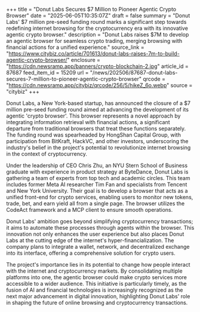 +++
title = "Donut Labs Secures $7 Million to Pioneer Agentic Crypto Browser"
date = "2025-06-05T10:35:07Z"
draft = false
summary = "Donut Labs' $7 million pre-seed funding round marks a significant step towards redefining internet browsing for the cryptocurrency era with its innovative agentic crypto browser."
description = "Donut Labs raises $7M to develop an agentic browser for seamless crypto trading, merging browsing with financial actions for a unified experience."
source_link = "https://www.citybiz.co/article/701613/donut-labs-raises-7m-to-build-agentic-crypto-browser/"
enclosure = "https://cdn.newsramp.app/banners/crypto-blockchain-2.jpg"
article_id = 87687
feed_item_id = 15209
url = "/news/202506/87687-donut-labs-secures-7-million-to-pioneer-agentic-crypto-browser"
qrcode = "https://cdn.newsramp.app/citybiz/qrcode/256/5/hikeZ_6o.webp"
source = "citybiz"
+++

<p>Donut Labs, a New York-based startup, has announced the closure of a $7 million pre-seed funding round aimed at advancing the development of its agentic 'crypto browser'. This browser represents a novel approach by integrating information retrieval with financial actions, a significant departure from traditional browsers that treat these functions separately. The funding round was spearheaded by HongShan Capital Group, with participation from BitKraft, HackVC, and other investors, underscoring the industry's belief in the project's potential to revolutionize internet browsing in the context of cryptocurrency.</p><p>Under the leadership of CEO Chris Zhu, an NYU Stern School of Business graduate with experience in product strategy at ByteDance, Donut Labs is gathering a team of experts from top tech and academic circles. This team includes former Meta AI researcher Tim Fan and specialists from Tencent and New York University. Their goal is to develop a browser that acts as a unified front-end for crypto services, enabling users to monitor new tokens, trade, bet, and earn yield all from a single page. The browser utilizes the CodeAct framework and a MCP client to ensure smooth operations.</p><p>Donut Labs' ambition goes beyond simplifying cryptocurrency transactions; it aims to automate these processes through agents within the browser. This innovation not only enhances the user experience but also places Donut Labs at the cutting edge of the internet's hyper-financialization. The company plans to integrate a wallet, network, and decentralized exchange into its interface, offering a comprehensive solution for crypto users.</p><p>The project's importance lies in its potential to change how people interact with the internet and cryptocurrency markets. By consolidating multiple platforms into one, the agentic browser could make crypto services more accessible to a wider audience. This initiative is particularly timely, as the fusion of AI and financial technologies is increasingly recognized as the next major advancement in digital innovation, highlighting Donut Labs' role in shaping the future of online browsing and cryptocurrency transactions.</p>